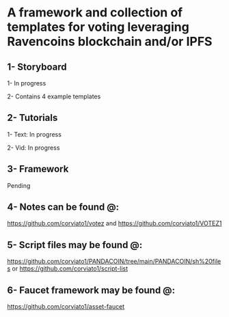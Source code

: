 # A framework and collection of templates for voting leveraging Ravencoins blockchain and/or IPFS

## 1- Storyboard 
1- In progress

2- Contains 4 example templates

## 2- Tutorials
1- Text: In progress

2- Vid: In progress

## 3- Framework
Pending

## 4- Notes can be found @:
https://github.com/corviato1/votez and https://github.com/corviato1/VOTEZ1

## 5- Script files may be found @:
https://github.com/corviato1/PANDACOIN/tree/main/PANDACOIN/sh%20files or https://github.com/corviato1/script-list

## 6- Faucet framework may be found @:
https://github.com/corviato1/asset-faucet

